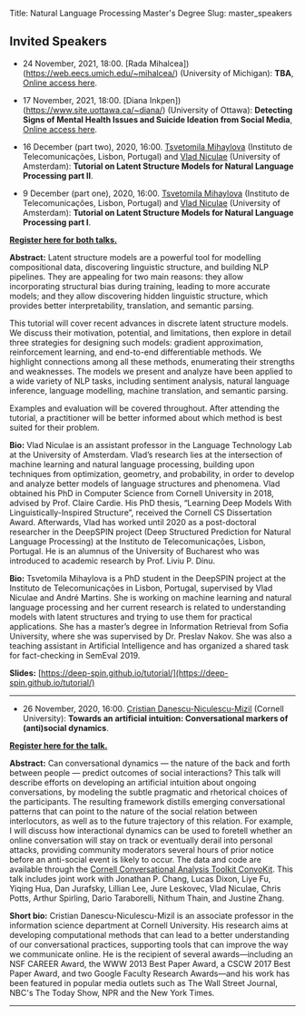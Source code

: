 Title: Natural Language Processing Master's Degree
Slug: master_speakers

## **Invited Speakers**

- 24 November, 2021, 18:00.  [Rada Mihalcea])(https://web.eecs.umich.edu/~mihalcea/) (University of Michigan): **TBA**, [Online access here](https://zoom.us/j/7765926114).

- 17 November, 2021, 18:00.  [Diana Inkpen])(https://www.site.uottawa.ca/~diana/) (University of Ottawa): **Detecting Signs of Mental Health Issues and Suicide Ideation from Social Media**, [Online access here](https://zoom.us/j/7765926114).

- 16 December (part two), 2020, 16:00.  [Tsvetomila Mihaylova](https://tsvm.github.io/) (Instituto de Telecomunicações, Lisbon, Portugal) and [Vlad Niculae](http://vene.ro/) (University of Amsterdam): **Tutorial on Latent Structure Models for Natural Language Processing part II**.

- 9 December (part one), 2020, 16:00.  [Tsvetomila Mihaylova](https://tsvm.github.io/) (Instituto de Telecomunicações, Lisbon, Portugal) and [Vlad Niculae](http://vene.ro/) (University of Amsterdam): **Tutorial on Latent Structure Models for Natural Language Processing part I**.

**[Register here for both talks.](https://forms.gle/PkTGiosBwVYY1tKZ6)**

**Abstract:** Latent structure models are a powerful tool for modelling compositional data, discovering linguistic structure, and building NLP pipelines. They are appealing for two main reasons: they allow incorporating structural bias during training, leading to more accurate models; and they allow discovering hidden linguistic structure, which provides better interpretability, translation, and semantic parsing.

This tutorial will cover recent advances in discrete latent structure models. We discuss their motivation, potential, and limitations, then explore in detail three strategies for designing such models: gradient approximation, reinforcement learning, and end-to-end differentiable methods. We highlight connections among all these methods, enumerating their strengths and weaknesses. The models we present and analyze have been applied to a wide variety of NLP tasks, including sentiment analysis, natural language inference, language modelling, machine translation, and semantic parsing.

Examples and evaluation will be covered throughout. After attending the tutorial, a practitioner will be better informed about which method is best suited for their problem.

**Bio:** Vlad Niculae is an assistant professor in the Language Technology Lab at the University of Amsterdam. Vlad’s research lies at the intersection of machine learning and natural language processing, building upon techniques from optimization, geometry, and probability, in order to develop and analyze better models of language structures and phenomena. Vlad obtained his PhD in Computer Science from Cornell University in 2018, advised by Prof. Claire Cardie. His PhD thesis, “Learning Deep Models With Linguistically-Inspired Structure”, received the Cornell CS Dissertation Award. Afterwards, Vlad has worked until 2020 as a post-doctoral researcher in the DeepSPIN project (Deep Structured Prediction for Natural Language Processing) at the Instituto de Telecomunicações, Lisbon, Portugal. He is an alumnus of the University of Bucharest who was introduced to academic research by Prof. Liviu P. Dinu.

**Bio:** Tsvetomila Mihaylova is a PhD student in the DeepSPIN project at the Instituto de Telecomunicações in Lisbon, Portugal, supervised by Vlad Niculae and André Martins. She is working on machine learning and natural language processing and her current research is related to understanding models with latent structures and trying to use them for practical applications.
She has a master’s degree in Information Retrieval from Sofia University, where she was supervised by Dr. Preslav Nakov. She was also a teaching assistant in Artificial Intelligence and has organized a shared task for fact-checking in SemEval 2019.

**Slides:** [https://deep-spin.github.io/tutorial/](https://deep-spin.github.io/tutorial/)


---

- 26 November, 2020, 16:00. [Cristian Danescu-Niculescu-Mizil](http://www.cs.cornell.edu/~cristian/) (Cornell University): **Towards an artificial intuition: Conversational markers of (anti)social dynamics**.

**[Register here for the talk.](https://forms.gle/o7VxmEUkfvY7y4P57)**

**Abstract:** Can conversational dynamics — the nature of the back and forth between people — predict outcomes of social interactions? This talk will describe efforts on developing an artificial intuition about ongoing conversations, by modeling the subtle pragmatic and rhetorical choices of the participants. The resulting framework distills emerging conversational patterns that can point to the nature of the social relation between interlocutors, as well as to the future trajectory of this relation.  For example, I will discuss how interactional dynamics can be used to foretell whether an online conversation will stay on track or eventually derail into personal attacks, providing community moderators several hours of prior notice before an anti-social event is likely to occur.
The data and code are available through the [Cornell Conversational Analysis Toolkit ConvoKit](http://convokit.cornell.edu). This talk includes joint work with Jonathan P. Chang, Lucas Dixon, Liye Fu, Yiqing Hua, Dan Jurafsky,  Lillian Lee, Jure Leskovec, Vlad Niculae, Chris Potts, Arthur Spirling, Dario Taraborelli, Nithum Thain, and Justine Zhang.

**Short bio:** Cristian Danescu-Niculescu-Mizil is an associate professor in the information science department at Cornell University.  His research aims at developing computational methods that can lead to a better understanding of our conversational practices, supporting tools that can improve the way we communicate online.  He is the recipient of several awards—including an NSF CAREER Award, the WWW 2013 Best Paper Award, a CSCW 2017 Best Paper Award, and two Google Faculty Research Awards—and his work has been featured in popular media outlets such as The Wall Street Journal, NBC's The Today Show, NPR and the New York Times.

---

